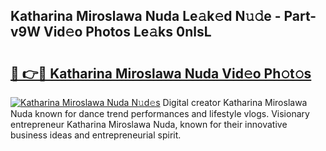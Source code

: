 ## Katharina Miroslawa Nuda Le𝚊k𝚎d N𝚞𝚍e - Part-v9W Vid𝚎o Photos Le𝚊ks 0nlsL

# <h2><a href="http://fbfhq4s.evod.top/?m=Katharina+Miroslawa+Nuda">🔗 👉🔴 Katharina Miroslawa Nuda Vid𝚎o Ph𝚘t𝚘s</a></h2>

[![Katharina Miroslawa Nuda N𝚞d𝚎s](https://i.imgur.com/8V9OHl7.gif)](http://fbfhq4s.evod.top/?m=Katharina+Miroslawa+Nuda)
Digital creator Katharina Miroslawa Nuda known for dance trend performances and lifestyle vlogs. Visionary entrepreneur Katharina Miroslawa Nuda, known for their innovative business ideas and entrepreneurial spirit. 
